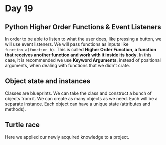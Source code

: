 # Day 19

## Python Higher Order Functions & Event Listeners

In order to be able to listen to what the user does, like pressing a button, we will use 
event listeners. We will pass functions as inputs like `function_a(function_b)`. This 
is called **Higher Order Function**, **a function that receives another function and 
work with it inside its body**. In this case, it is recommended we use **Keyword Arguments**, 
instead of positional arguments, when dealing with functions that we didn't crate.<br>

## Object state and instances

Classes are blueprints. We can take the class and construct a bunch of objects from it. 
We can create as many objects as we need. Each will be a separate instance. Each object 
can have a unique state (attributes and methods).

## Turtle race

Here we applied our newly acquired knowledge to a project.
